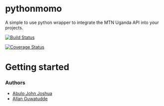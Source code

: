 # pythonmomo
A simple to use python wrapper to integrate the MTN Uganda API into your projects.

[![Build Status](https://travis-ci.org/pythonmomo/pythonmomo.svg?branch=master)](https://travis-ci.org/pythonmomo/pythonmomo)

[![Coverage Status](https://coveralls.io/repos/github/pythonmomo/pythonmomo/badge.svg?branch=master)](https://coveralls.io/github/pythonmomo/pythonmomo?branch=master)

# Getting started

### Authors
- [Abulo John Joshua](https://github.com/abulojoshua1)
- [Allan Guwatudde](https://github.com/AGMETEOR)